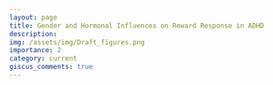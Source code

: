 ```yaml
---
layout: page
title: Gender and Hormonal Influences on Reward Response in ADHD
description: 
img: /assets/img/Draft_figures.png
importance: 2
category: current
giscus_comments: true
---
```

